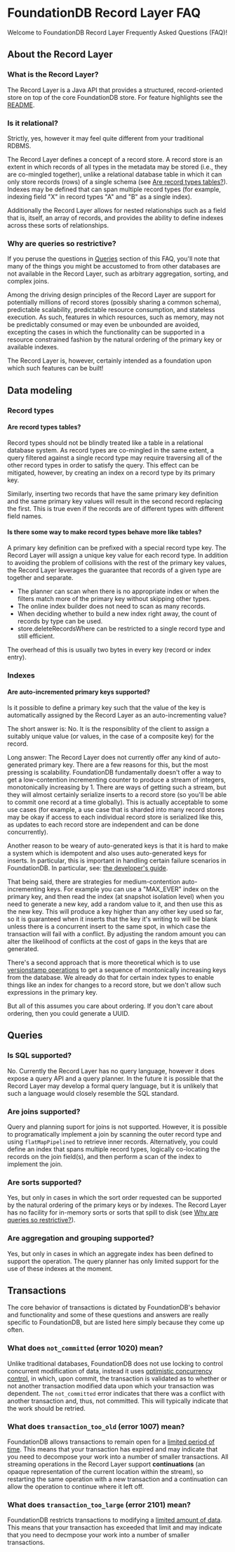 # FoundationDB Record Layer FAQ

Welcome to FoundationDB Record Layer Frequently Asked Questions (FAQ)! 

## About the Record Layer

### What is the Record Layer?

The Record Layer is a Java API that provides a structured, record-oriented store 
on top of the core FoundationDB store. For feature highlights see the 
[README](../README.md).

### Is it relational? 

Strictly, yes, however it may feel quite different from your traditional
RDBMS.  

The Record Layer defines a concept of a record store. A record store
is an extent in which records of all types in the metadata may be 
stored (i.e., they are co-mingled together), unlike a relational 
database table in which it can only store records (rows) of a single 
schema (see [Are record types tables?](#are-record-types-tables)).  
Indexes may be defined that can span multiple record types (for 
example, indexing field "X" in record types "A" and "B" as a 
single index). 

Additionally the Record Layer allows for nested relationships such
as a field that is, itself, an array of records, and provides the
ability to define indexes across these sorts of relationships.

### Why are queries so restrictive?

If you peruse the questions in [Queries](#queries) section of this FAQ, you'll
note that many of the things you might be accustomed to from other
databases are not available in the Record Layer, such as arbitrary 
aggregation, sorting, and complex joins.

Among the driving design principles of the Record Layer are support for
potentially millions of record stores (possibly sharing a common schema), 
predictable scalability, predictable resource consumption, and stateless 
execution. As such, features in which resources, such as memory, may
not be predictably consumed or may even be unbounded are avoided,
excepting the cases in which the functionality can be supported in a resource 
constrained fashion by the natural ordering of the primary key or 
available indexes.

The Record Layer is, however, certainly intended as a foundation upon which
such features can be built!

## Data modeling

### Record types

#### Are record types tables?

Record types should not be blindly treated like a table in a relational 
database system.  As record types are co-mingled in the same extent,
a query filtered against a single record type may require traversing all of the 
other record types in order to satisfy the query. This effect can 
be mitigated, however, by creating an index on a record type by its
primary key.

Similarly, inserting two records that have the same primary key definition
and the same primary key values will result in the second record replacing
the first. This is true even if the records are of different types with 
different field names.

#### Is there some way to make record types behave more like tables?

A primary key definition can be prefixed with a special record type key.
The Record Layer will assign a unique key value for each record type. In addition to avoiding
the problem of collisions with the rest of the primary key values, the Record Layer
leverages the guarantee that records of a given type are together and separate.

* The planner can scan when there is no appropriate index or when the filters match more of the primary key
without skipping other types.
* The online index builder does not need to scan as many records.
* When deciding whether to build a new index right away, the count of records by type can be used.
* store.deleteRecordsWhere can be restricted to a single record type and still efficient.

The overhead of this is usually two bytes in every key (record or index entry).

### Indexes

#### Are auto-incremented primary keys supported?

Is it possible to define a primary key such that the value of the key is 
automatically assigned by the Record Layer as an auto-incrementing value?

The short answer is: No. It is the responsiblity of the client to assign 
a suitably unique value (or values, in the case of a composite key) for the record. 

Long answer: The Record Layer does not currently offer any kind of auto-generated primary key.
There are a few reasons for this, but the most pressing is scalability. 
FoundationDB fundamentally doesn't offer a way to get a low-contention incrementing 
counter to produce a stream of integers, monotonically increasing by 1. There are ways of 
getting such a stream, but they will almost certainly serialize inserts to a record store (so 
you'll be able to commit one record at a time globally). This is actually acceptable to 
some use cases (for example, a use case that is sharded into many record stores may be okay 
if access to each individual record store is serialized like this, as updates to each 
record store are independent and can be done concurrently).

Another reason to be weary of auto-generated keys is that it is hard to make a system 
which is idempotent and also uses auto-generated keys for inserts. In particular, this is important 
in handling certain failure scenarios in FoundationDB. In particular, see: 
[the developer's guide](https://apple.github.io/foundationdb/developer-guide.html#developer-guide-unknown-results).

That being said, there are strategies for medium-contention auto-incrementing keys. For example
you can use a "MAX_EVER" index on the primary key, and then read the index (at snapshot isolation 
level) when you need to generate a new key, add a random value to it, and then use this 
as the new key. This will produce a key higher than any other key used so far, so it is guaranteed 
when it inserts that the key it's writing to will be blank unless there is a concurrent insert 
to the same spot, in which case the transaction will fail with a conflict. By adjusting the random 
amount you can alter the likelihood of conflicts at the cost of gaps in the keys that are
generated.

There's a second approach that is more theoretical which is to use 
[versionstamp operations](https://apple.github.io/foundationdb/api-python.html#fdb.Transaction.set_versionstamped_key) 
to get a sequence of montonically increasing keys from the database. We already do that for certain 
index types to enable things like an index for changes to a record store, but we don't allow such 
expressions in the primary key.

But all of this assumes you care about ordering. If you don't care about ordering, then you 
could generate a UUID. 

## Queries

### Is SQL supported?

No. Currently the Record Layer has no query language, however it does expose a query API 
and a query planner. In the future it is possible that the Record Layer may develop a
formal query language, but it is unlikely that such a language would closely resemble 
the SQL standard.

### Are joins supported?

Query and planning suport for joins is not supported.  However, 
it is possible to programatically implement a join by scanning the outer record type and
using `flatMapPipelined` to retrieve inner records. Alternatively, you could define an
index that spans multiple record types, logically co-locating the records on the join
field(s), and then perform a scan of the index to implement the join. 

### Are sorts supported?

Yes, but only in cases in which the sort order requested can be supported by the
natural ordering of the primary keys or by indexes. The Record Layer has no facility 
for in-memory sorts or sorts that spill to disk (see 
[Why are queries so restrictive?](#why-are-queries-so-restrictive)).

### Are aggregation and grouping supported?

Yes, but only in cases in which an aggregate index has been defined to support
the operation. The query planner has only limited support for the use of these
indexes at the moment.

## Transactions

The core behavior of transactions is dictated by FoundationDB's behavior and functionality
and some of these questions and answers are really specific to FoundationDB, but are 
listed here simply because they come up often.

### What does `not_committed` (error 1020) mean? 

Unlike traditional databases, FoundationDB does not use locking to control concurrent
modification of data, instead it uses [optimistic concurrency control](https://en.wikipedia.org/wiki/Optimistic_concurrency_control),
in which, upon commit, the transaction is validated as to whether or not another transaction
modified data upon which your transaction was dependent.  The `not_committed` error indicates
that there was a conflict with another transaction and, thus, not committed. This will
typically indicate that the work should be retried.

### What does `transaction_too_old` (error 1007) mean?

FoundationDB allows transactions to remain open for a [limited period of time](https://apple.github.io/foundationdb/known-limitations.html#long-running-transactions).
This means that your transaction has expired and may indicate that you need to decompose
your work into a number of smaller transactions. All streaming operations in the Record Layer
support **continuations** (an opaque representation of the current location within the stream),
so restarting the same operation with a new transaction and a continuation can allow the
operation to continue where it left off.

### What does `transaction_too_large` (error 2101) mean?

FoundationDB restricts transactions to modifying a [limited amount of data](https://apple.github.io/foundationdb/known-limitations.html#large-transactions).
This means that your transaction has exceeded that limit and may indicate that you need
to decmpose your work into a number of smaller transactions.
